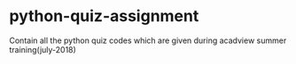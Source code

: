 # python-quiz-assignment
Contain all the python quiz codes which are given during acadview summer training(july-2018)

